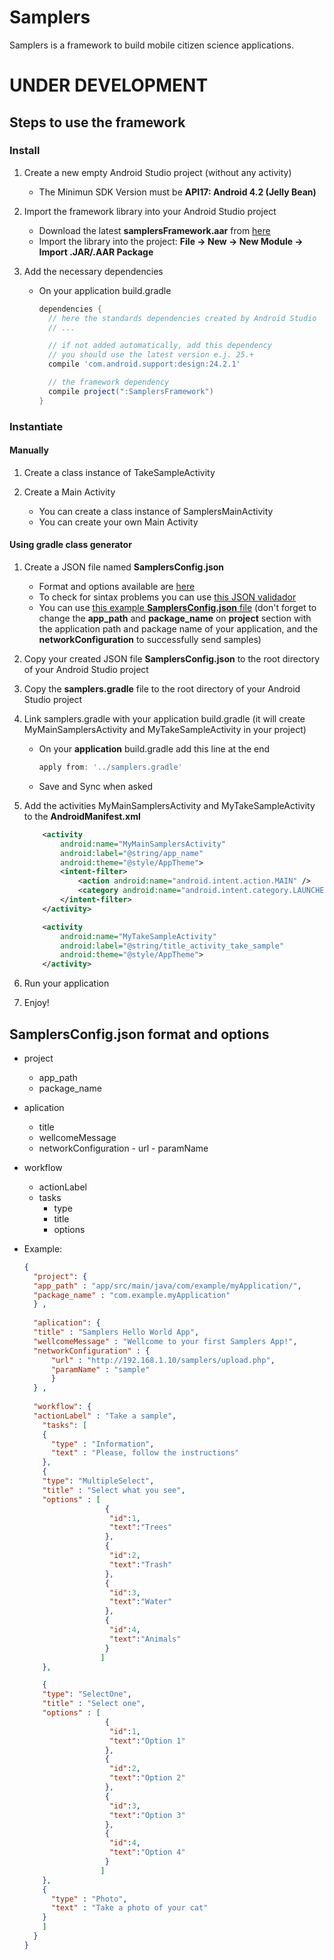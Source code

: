 # Samplers
Samplers is a framework to build mobile citizen science applications.

# UNDER DEVELOPMENT

## Steps to use the framework

### Install

1. Create a new empty Android Studio project (without any activity)
    - The Minimun SDK Version must be **API17: Android 4.2 (Jelly Bean)** 

2. Import the framework library into your Android Studio project
    - Download the latest **samplersFramework.aar** from [here](https://github.com/cientopolis/samplers/releases/download/v0.1/samplersFramework.aar)
    - Import the library into the project: **File -> New -> New Module -> Import .JAR/.AAR Package**

3. Add the necessary dependencies
    - On your application build.gradle
      ```gradle
      dependencies {
        // here the standards dependencies created by Android Studio
        // ...

        // if not added automatically, add this dependency 
        // you should use the latest version e.j. 25.+
        compile 'com.android.support:design:24.2.1' 

        // the framework dependency
        compile project(":SamplersFramework")
      }
      ```

### Instantiate

#### Manually
1. Create a class instance of TakeSampleActivity

2. Create a Main Activity
    - You can create a class instance of SamplersMainActivity
    - You can create your own Main Activity

#### Using gradle class generator
1. Create a JSON file named **SamplersConfig.json**
    - Format and options available are [here](#samplersconfigjson-format-and-options)
    - To check for sintax problems you can use [this JSON validador](https://jsonformatter.curiousconcept.com/)
    - You can use [this example **SamplersConfig.json** file](https://github.com/cientopolis/samplers/blob/master/SamplersConfig.json) (don't forget to change the **app_path** and **package_name** on **project** section with the application path and package name of your application, and the **networkConfiguration** to successfully send samples)
  
2. Copy your created JSON file **SamplersConfig.json** to the root directory of your Android Studio project

3. Copy the **samplers.gradle** file to the root directory of your Android Studio project

4. Link samplers.gradle with your application build.gradle (it will create MyMainSamplersActivity and MyTakeSampleActivity in your project)
    - On your **application** build.gradle add this line at the end
        ```gradle
        apply from: '../samplers.gradle'
        ```
    - Save and Sync when asked
    
5. Add the activities MyMainSamplersActivity and MyTakeSampleActivity to the **AndroidManifest.xml** 
    ```xml
        <activity
            android:name="MyMainSamplersActivity"
            android:label="@string/app_name"
            android:theme="@style/AppTheme">
            <intent-filter>
                <action android:name="android.intent.action.MAIN" />
                <category android:name="android.intent.category.LAUNCHER" />
            </intent-filter>
        </activity>

        <activity
            android:name="MyTakeSampleActivity"
            android:label="@string/title_activity_take_sample"
            android:theme="@style/AppTheme">            
        </activity>    
    ```
6. Run your application

7. Enjoy!

## SamplersConfig.json format and options
- project
  - app_path
  - package_name
  
- aplication
  - title
  - wellcomeMessage
  - networkConfiguration
        - url
        - paramName
  
- workflow
  - actionLabel
  - tasks
      - type
      - title
      - options
      
  
- Example:
  ```json
  {
    "project": {
    "app_path" : "app/src/main/java/com/example/myApplication/",
    "package_name" : "com.example.myApplication"
    } ,
    
    "aplication": {
    "title" : "Samplers Hello World App",
    "wellcomeMessage" : "Wellcome to your first Samplers App!",
    "networkConfiguration" : {
        "url" : "http://192.168.1.10/samplers/upload.php",
        "paramName" : "sample"
        }
    } ,
    
    "workflow": {
    "actionLabel" : "Take a sample",
      "tasks": [
      {
        "type" : "Information",
        "text" : "Please, follow the instructions"
      },
      {
      "type": "MultipleSelect",
      "title" : "Select what you see",
      "options" : [
                    {
                     "id":1, 
                     "text":"Trees"
                    },
                    {
                     "id":2, 
                     "text":"Trash"
                    },
                    {
                     "id":3, 
                     "text":"Water"
                    },
                    {
                     "id":4, 
                     "text":"Animals"
                    }
                   ]
      },

      {
      "type": "SelectOne",
      "title" : "Select one",
      "options" : [
                    {
                     "id":1, 
                     "text":"Option 1"
                    },
                    {
                     "id":2, 
                     "text":"Option 2"
                    },
                    {
                     "id":3, 
                     "text":"Option 3"
                    },
                    {
                     "id":4, 
                     "text":"Option 4"
                    }
                   ]      
      },
      {
        "type" : "Photo",
        "text" : "Take a photo of your cat"
      }
      ]
    }
  }
  ```

